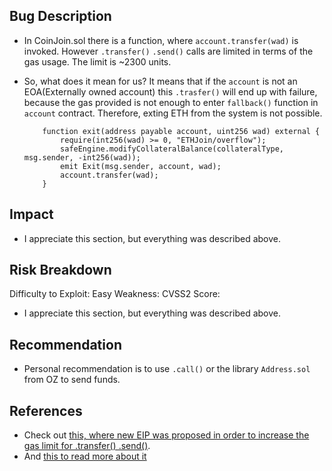 ## Bug Description

- In CoinJoin.sol there is a function, where `account.transfer(wad)` is invoked. However `.transfer()` `.send()` calls are limited in terms of the gas usage. The limit is ~2300 units. 

- So, what does it mean for us? It means that if the `account` is not an EOA(Externally owned account) this `.trasfer()` will end up with failure, because the gas provided is not enough to enter `fallback()` function in `account` contract. Therefore, exting ETH from the system is not possible.

    ```Solidity
        function exit(address payable account, uint256 wad) external {
            require(int256(wad) >= 0, "ETHJoin/overflow");
            safeEngine.modifyCollateralBalance(collateralType, msg.sender, -int256(wad));
            emit Exit(msg.sender, account, wad);
            account.transfer(wad);
        }
    ```

## Impact
  - I appreciate this section, but everything was described above. 

## Risk Breakdown
Difficulty to Exploit: Easy
Weakness:
CVSS2 Score:
- I appreciate this section, but everything was described above. 

## Recommendation
- Personal recommendation is to use `.call()` or the library `Address.sol` from OZ to send funds. 
  
## References

  - Check out [this, where new EIP was proposed in order to increase the gas limit for .transfer() .send()](https://github.com/ethereum/solidity/issues/4630#event-1764469844). 
  - And [this to read more about it](https://ethereum.stackexchange.com/questions/28759/transfer-to-contract-fails)